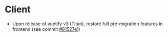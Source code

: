 # Client
- Upon release of vuetify v3 (Titan), restore full pre-migration features in frontend (see commit [#81527e1](https://github.com/c0derMo/orakel/commit/81527e17a922dacaf4a71234edcc26fbfb00504c))